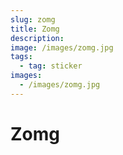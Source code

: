 ```yaml
---
slug: zomg
title: Zomg
description:
image: /images/zomg.jpg
tags:
  - tag: sticker
images:
  - /images/zomg.jpg
---
```


# Zomg
